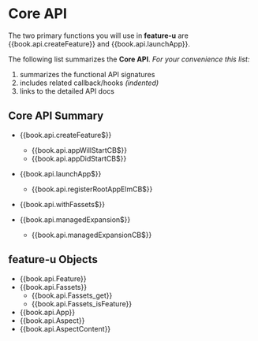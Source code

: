# Core API

The two primary functions you will use in **feature-u** are
{{book.api.createFeature}} and {{book.api.launchApp}}.

The following list summarizes the **Core API**.  _For your convenience
this list:_

1. summarizes the functional API signatures
1. includes related callback/hooks _(indented)_
1. links to the detailed API docs

## Core API Summary

* {{book.api.createFeature$}}
  * {{book.api.appWillStartCB$}}
  * {{book.api.appDidStartCB$}}


* {{book.api.launchApp$}}
  * {{book.api.registerRootAppElmCB$}}


* {{book.api.withFassets$}}


* {{book.api.managedExpansion$}}
  * {{book.api.managedExpansionCB$}}



## feature-u Objects

* {{book.api.Feature}}
* {{book.api.Fassets}}
  * {{book.api.Fassets_get}}
  * {{book.api.Fassets_isFeature}}
* {{book.api.App}}
* {{book.api.Aspect}}
* {{book.api.AspectContent}}
